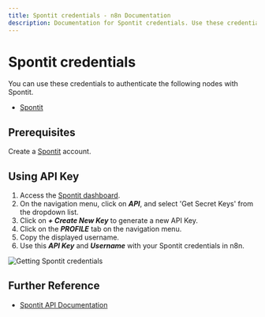 ```yaml
---
title: Spontit credentials - n8n Documentation
description: Documentation for Spontit credentials. Use these credentials to authenticate Spontit in n8n, a workflow automation platform.
---
```


# Spontit credentials

You can use these credentials to authenticate the following nodes with Spontit.

- [Spontit](/integrations/builtin/app-nodes/n8n-nodes-base.spontit/)

## Prerequisites

Create a [Spontit](https://www.spontit.com/) account.

## Using API Key

1. Access the [Spontit dashboard](https://www.spontit.com/).
2. On the navigation menu, click on ***API***, and select 'Get Secret Keys' from the dropdown list.
3. Click on ***+ Create New Key*** to generate a new API Key.
4. Click on the ***PROFILE*** tab on the navigation menu.
5. Copy the displayed username.
6. Use this ***API Key*** and ***Username*** with your Spontit credentials in n8n.

![Getting Spontit credentials](/_images/integrations/builtin/credentials/spontit/using-api-key.gif)

## Further Reference

- [Spontit API Documentation](https://api.spontit.com/)

